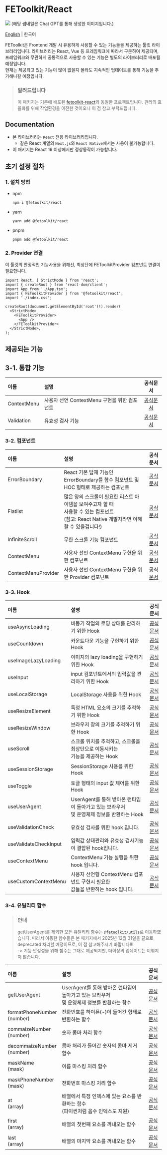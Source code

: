 # FEToolkit/React

![](https://fejumvuajiwc28287693.gcdn.ntruss.com/fetoolkit/fetoolkit_thumbnail.png)
(해당 썸네일은 Chat GPT를 통해 생성한 이미지입니다.)

[English](https://github.com/minwoo129/fetoolkit/blob/master/packages/react/README.md) | 한국어

FEToolkit은 Frontend 개발 시 유용하게 사용할 수 있는 기능들을 제공하는 툴킷 라이브러리입니다. 라이브러리는 React, Vue 등 프레임워크에 따라서 구분하여 제공되며, 프레임워크와 무관하게 공통적으로 사용할 수 있는 기능은 별도의 라이브러리로 배포될 예정입니다.  
현재는 제공되고 있는 기능이 많이 없을지 몰라도 지속적인 업데이트를 통해 기능을 추가해나갈 예정입니다.

> ### 알려드립니다
>
> 이 패키지는 기존에 배포된 [fetoolkit-react](https://github.com/minwoo129/fetoolkit-react)와 동일한 프로젝트입니다. 관리의 효율화를 위해 작업환경을 이전한 것이오니 이 점 참고 부탁드립니다.

## Documentation

- 본 라이브러리는 `React` 전용 라이브러리입니다.
  - 같은 React 계열의 `Next.js`와 `React Native`에서는 사용이 불가능합니다.
- 이 패키지는 React 19 이상에서만 정상동작이 가능합니다.

## 초기 설정 절차

### 1. 설치 방법

- npm
  ```
  npm i @fetoolkit/react
  ```
- yarn
  ```
  yarn add @fetoolkit/react
  ```
- pnpm
  ```
  pnpm add @fetoolkit/react
  ```

### 2. Provider 연결

이 툴킷의 안정적인 기능사용을 위해선, 최상단에 FEToolkitProvider 컴포넌트 연결이 필요합니다.

```tsx
import React, { StrictMode } from 'react';
import { createRoot } from 'react-dom/client';
import App from './App.tsx';
import { FEToolkitProvider } from '@fetoolkit/react';
import './index.css';

createRoot(document.getElementById('root')!).render(
  <StrictMode>
    <FEToolkitProvider>
      <App />
    </FEToolkitProvider>
  </StrictMode>,
);
```

## 제공되는 기능

## 3-1. 통합 기능

| 이름        | 설명                                         |                 공식문서                 |
| :---------- | :------------------------------------------- | :--------------------------------------: |
| ContextMenu | 사용자 선언 ContextMenu 구현을 위한 컴포넌트 |   [공식문서](./docs/ko/contextmenu.md)   |
| Validation  | 유효성 검사 기능                             | [공식문서](./docs/ko/validationcheck.md) |

### 3-2. 컴포넌트

| 이름                | 설명                                                                                                                                              |                                                        공식문서                                                        |
| :------------------ | :------------------------------------------------------------------------------------------------------------------------------------------------ | :--------------------------------------------------------------------------------------------------------------------: |
| ErrorBoundary       | React 기본 탑재 기능인 ErrorBoundary를 함수 컴포넌트 및<br> HOC 형태로 제공하는 컴포넌트                                                          |                                    [공식문서](./docs/ko/component_errorboundary.md)                                    |
| Flatlist            | 많은 양의 스크롤이 필요한 리스트 아이템을 보여주고자 할 때<br> 사용할 수 있는 컴포넌트 <br> (참고: React Native 개발자라면 이해할 수 있을겁니다!) |                                      [공식문서](./docs/ko/component_flatlist.md)                                       |
| InfiniteScroll      | 무한 스크롤 기능 컴포넌트                                                                                                                         | [공식문서](https://github.com/minwoo129/fetoolkit/blob/master/packages/react/src/docs/components/InfiniteScroll_kr.md) |
| ContextMenu         | 사용자 선언 ContextMenu 구현을 위한 컴포넌트                                                                                                      |                                     [공식문서](./docs/ko/component_contextmenu.md)                                     |
| ContextMenuProvider | 사용자 선언 ContextMenu 구현을 위한 Provider 컴포넌트                                                                                             |                                 [공식문서](./docs/ko/component_contextmenuprovider.md)                                 |

### 3-3. Hook

| 이름                  | 설명                                                                                         |                                                        공식문서                                                        |
| :-------------------- | :------------------------------------------------------------------------------------------- | :--------------------------------------------------------------------------------------------------------------------: |
| useAsyncLoading       | 비동기 작업의 로딩 상태를 관리하기 위한 Hook                                                 |   [공식문서](https://github.com/minwoo129/fetoolkit/blob/master/packages/react/src/docs/hooks/useAsyncLoading_kr.md)   |
| useCountdown          | 카운트다운 기능을 구현하기 위한 Hook                                                         |    [공식문서](https://github.com/minwoo129/fetoolkit/blob/master/packages/react/src/docs/hooks/useCountdown_kr.md)     |
| useImageLazyLoading   | 이미지의 lazy loading을 구현하기 위한 Hook                                                   | [공식문서](https://github.com/minwoo129/fetoolkit/blob/master/packages/react/src/docs/hooks/useImageLazyLoading_kr.md) |
| useInput              | input 컴포넌트에서의 입력값을 관리하기 위한 Hook                                             |      [공식문서](https://github.com/minwoo129/fetoolkit/blob/master/packages/react/src/docs/hooks/useInput_kr.md)       |
| useLocalStorage       | LocalStorage 사용을 위한 Hook                                                                |   [공식문서](https://github.com/minwoo129/fetoolkit/blob/master/packages/react/src/docs/hooks/useLocalStorage_kr.md)   |
| useResizeElement      | 특정 HTML 요소의 크기를 추적하기 위한 Hook                                                   |  [공식문서](https://github.com/minwoo129/fetoolkit/blob/master/packages/react/src/docs/hooks/useResizeElement_kr.md)   |
| useResizeWindow       | 브라우저 창의 크기를 추적하기 위한 Hook                                                      |   [공식문서](https://github.com/minwoo129/fetoolkit/blob/master/packages/react/src/docs/hooks/useResizeWindow_kr.md)   |
| useScroll             | 스크롤 위치를 추적하고, 스크롤을 최상단으로 이동시키는<br> 기능을 제공하는 Hook              |      [공식문서](https://github.com/minwoo129/fetoolkit/blob/master/packages/react/src/docs/hooks/useScroll_kr.md)      |
| useSessionStorage     | SessionStorage 사용을 위한 Hook                                                              |  [공식문서](https://github.com/minwoo129/fetoolkit/blob/master/packages/react/src/docs/hooks/useSessionStorage_kr.md)  |
| useToggle             | 토글 형태의 input 값 제어를 위한 Hook                                                        |      [공식문서](https://github.com/minwoo129/fetoolkit/blob/master/packages/react/src/docs/hooks/useToggle_kr.md)      |
| useUserAgent          | UserAgent를 통해 받아온 런타임이 돌아가고 있는 브라우저<br> 및 운영체제 정보를 반환하는 Hook |    [공식문서](https://github.com/minwoo129/fetoolkit/blob/master/packages/react/src/docs/hooks/useUserAgent_kr.md)     |
| useValidationCheck    | 유효성 검사를 위한 hook 입니다.                                                              |                                    [공식문서](./docs/ko/hook_usevalidationcheck.md)                                    |
| useValidateCheckInput | 입력값 상태관리와 유효성 검사기능이 결합된 hook입니다.                                       |                                  [공식문서](./docs/ko/hook_usevalidatecheckinput.md)                                   |
| useContextMenu        | ContextMenu 기능 실행을 위한 hook 입니다.                                                    |                                      [공식문서](./docs/ko/hook_usecontextmenu.md)                                      |
| useCustomContextMenu  | 사용자 선언형 ContextMenu 컴포넌트 구현시 필요한 <br> 값들을 반환하는 hook 입니다.           |                                   [공식문서](./docs/ko/hook_usecustomcontextmenu.md)                                   |

### 3-4. 유틸리티 함수

> ### 안내
>
> getUserAgent를 제외한 모든 유틸리티 함수는 [`@fetoolkit/utils`](https://github.com/minwoo129/fetoolkit/tree/master/packages/utils)로 이동하였습니다. 따라서 이동한 함수들은 본 패키지에서 2025년 12월 31일을 끝으로 deprecated 처리할 예정이므로, 이 점 참고해주시기 바랍니다!!!  
> -> 기능 안정성을 위해 함수는 그대로 제공되지만, 더이상의 업데이트는 이뤄지지 않습니다.

| 이름                          | 설명                                                                                         |                                                         공식문서                                                          |
| :---------------------------- | :------------------------------------------------------------------------------------------- | :-----------------------------------------------------------------------------------------------------------------------: |
| getUserAgent                  | UserAgent를 통해 받아온 런타임이 돌아가고 있는 브라우저<br> 및 운영체제 정보를 반환하는 함수 |      [공식문서](https://github.com/minwoo129/fetoolkit/blob/master/packages/react/src/docs/utils/getUserAgent_kr.md)      |
| formatPhoneNumber<br>(number) | 전화번호를 하이픈(-)이 들어간 형태로 반환하는 함수                                           | [공식문서](https://github.com/minwoo129/fetoolkit/blob/master/packages/react/src/docs/utils/numbers_formatPhoneNumber.md) |
| commaizeNumber<br>(number)    | 숫자 콤마 처리 함수                                                                          |  [공식문서](https://github.com/minwoo129/fetoolkit/blob/master/packages/react/src/docs/utils/numbers_commaizeNumber.md)   |
| decommaizeNumber<br>(number)  | 콤마 처리가 들어간 숫자의 콤마 제거 함수                                                     | [공식문서](https://github.com/minwoo129/fetoolkit/blob/master/packages/react/src/docs/utils/numbers_decommaizeNumber.md)  |
| maskName<br>(mask)            | 이름 마스킹 처리 함수                                                                        |       [공식문서](https://github.com/minwoo129/fetoolkit/blob/master/packages/react/src/docs/utils/mask_maskName.md)       |
| maskPhoneNumber<br>(mask)     | 전화번호 마스킹 처리 함수                                                                    |   [공식문서](https://github.com/minwoo129/fetoolkit/blob/master/packages/react/src/docs/utils/mask_maskPhoneNumber.md)    |
| at<br>(array)                 | 배열에서 특정 인덱스에 있는 요소를 반환하는 함수<br> (파이썬처럼 음수 인덱스도 지원)         |         [공식문서](https://github.com/minwoo129/fetoolkit/blob/master/packages/react/src/docs/utils/array_at.md)          |
| first<br>(array)              | 배열의 첫번째 요소를 꺼내오는 함수                                                           |        [공식문서](https://github.com/minwoo129/fetoolkit/blob/master/packages/react/src/docs/utils/array_first.md)        |
| last<br>(array)               | 배열의 마지막 요소를 꺼내오는 함수                                                           |        [공식문서](https://github.com/minwoo129/fetoolkit/blob/master/packages/react/src/docs/utils/array_last.md)         |
